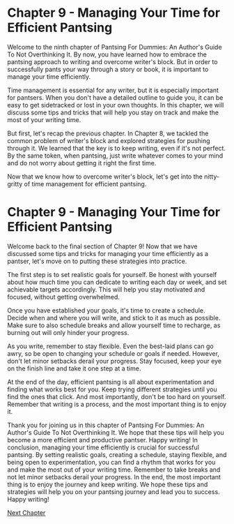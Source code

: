 # Chapter 9 - Managing Your Time for Efficient Pantsing

Welcome to the ninth chapter of Pantsing For Dummies: An Author's Guide To Not Overthinking It. By now, you have learned how to embrace the pantsing approach to writing and overcome writer's block. But in order to successfully pants your way through a story or book, it is important to manage your time efficiently.

Time management is essential for any writer, but it is especially important for pantsers. When you don't have a detailed outline to guide you, it can be easy to get sidetracked or lost in your own thoughts. In this chapter, we will discuss some tips and tricks that will help you stay on track and make the most of your writing time.

But first, let's recap the previous chapter. In Chapter 8, we tackled the common problem of writer's block and explored strategies for pushing through it. We learned that the key is to keep writing, even if it's not perfect. By the same token, when pantsing, just write whatever comes to your mind and do not worry about getting it right the first time. 

Now that we know how to overcome writer's block, let's get into the nitty-gritty of time management for efficient pantsing.
# Chapter 9 - Managing Your Time for Efficient Pantsing

Welcome back to the final section of Chapter 9! Now that we have discussed some tips and tricks for managing your time efficiently as a pantser, let's move on to putting these strategies into practice.

The first step is to set realistic goals for yourself. Be honest with yourself about how much time you can dedicate to writing each day or week, and set achievable targets accordingly. This will help you stay motivated and focused, without getting overwhelmed.

Once you have established your goals, it's time to create a schedule. Decide when and where you will write, and stick to it as much as possible. Make sure to also schedule breaks and allow yourself time to recharge, as burning out will only hinder your progress.

As you write, remember to stay flexible. Even the best-laid plans can go awry, so be open to changing your schedule or goals if needed. However, don't let minor setbacks derail your progress. Stay focused, keep your eye on the finish line and take it one step at a time.

At the end of the day, efficient pantsing is all about experimentation and finding what works best for you. Keep trying different strategies until you find the ones that click. And most importantly, don't be too hard on yourself. Remember that writing is a process, and the most important thing is to enjoy it.

Thank you for joining us in this chapter of Pantsing For Dummies: An Author's Guide To Not Overthinking It. We hope that these tips will help you become a more efficient and productive pantser. Happy writing!
In conclusion, managing your time efficiently is crucial for successful pantsing. By setting realistic goals, creating a schedule, staying flexible, and being open to experimentation, you can find a rhythm that works for you and make the most out of your writing time. Remember to take breaks and not let minor setbacks derail your progress. In the end, the most important thing is to enjoy the journey and keep writing. We hope these tips and strategies will help you on your pantsing journey and lead you to success. Happy writing!


[Next Chapter](10_Chapter10.md)